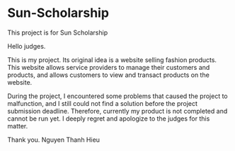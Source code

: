 # Sun-Scholarship
This project is for Sun Scholarship

Hello judges.

This is my project. Its original idea is a website selling fashion products. This website allows service providers to manage their customers and products, and allows customers to view and transact products on the website.

During the project, I encountered some problems that caused the project to malfunction, and I still could not find a solution before the project submission deadline. Therefore, currently my product is not completed and cannot be run yet. I deeply regret and apologize to the judges for this matter.

Thank you.
Nguyen Thanh Hieu
